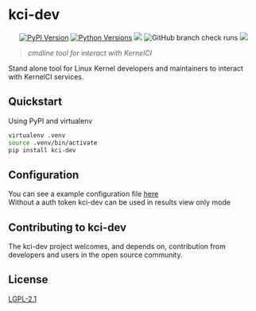 # kci-dev

<p align="center">
  <a href="https://pypi.org/project/kci-dev"><img alt="PyPI Version" src="https://img.shields.io/pypi/v/kci-dev.svg?maxAge=86400" /></a>
  <a href="https://pypi.org/project/kci-dev"><img alt="Python Versions" src="https://img.shields.io/pypi/pyversions/kci-dev.svg?maxAge=86400" /></a>
  <a href="https://www.bestpractices.dev/projects/9829"><img src="https://www.bestpractices.dev/projects/9829/badge"></a>
 <img alt="GitHub branch check runs" src="https://img.shields.io/github/check-runs/kernelci/kci-dev/main?nameFilter=ci&link=https%3A%2F%2Fgithub.com%2Fkernelci%2Fkci-dev">
  <a href="https://github.com/kernelci/kci-dev/"><img src="https://img.shields.io/github/license/kernelci/kci-dev"></a>
</p>


> *cmdline tool for interact with KernelCI*

Stand alone tool for Linux Kernel developers and maintainers to interact with KernelCI services.

## Quickstart

Using PyPI and virtualenv
```sh
virtualenv .venv
source .venv/bin/activate
pip install kci-dev
```

## Configuration

You can see a example configuration file [here](docs/_index.md#configuration)  
Without a auth token kci-dev can be used in results view only mode

## Contributing to kci-dev

The kci-dev project welcomes, and depends on, contribution from developers and users in the open source community.

## License

[LGPL-2.1](https://github.com/kernelci/kci-dev/blob/main/LICENSE)
